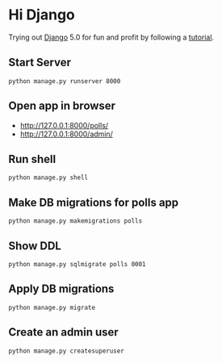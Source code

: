 # Hi Django

Trying out [Django](https://www.djangoproject.com/) 5.0 for fun and profit
by following a [tutorial](https://docs.djangoproject.com/en/5.0/intro/tutorial01/).

## Start Server

```shell
python manage.py runserver 8000
```

## Open app in browser

- <http://127.0.0.1:8000/polls/>
- <http://127.0.0.1:8000/admin/>

## Run shell

```shell
python manage.py shell
```

## Make DB migrations for polls app 

```shell
python manage.py makemigrations polls
```

## Show DDL

```shell
python manage.py sqlmigrate polls 0001
```

## Apply DB migrations

```shell
python manage.py migrate
```

## Create an admin user

```shell
python manage.py createsuperuser
```
